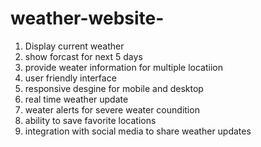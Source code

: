 # weather-website-
1. Display current weather
2. show forcast for next 5 days
3. provide weater information for multiple locatiion
4. user friendly interface
5. responsive desgine for mobile and desktop
6. real time weather update
7. weater alerts for severe weater coundition
8. ability to save favorite locations
9. integration with social media to share weather updates 
